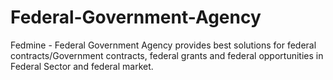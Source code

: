 Federal-Government-Agency
=========================

Fedmine - Federal Government Agency provides best solutions for federal contracts/Government contracts, federal grants and federal opportunities in Federal Sector and federal market.